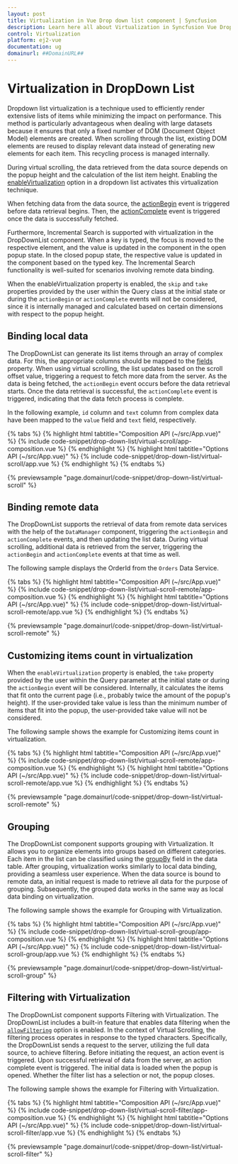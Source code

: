```yaml
---
layout: post
title: Virtualization in Vue Drop down list component | Syncfusion
description: Learn here all about Virtualization in Syncfusion Vue Drop down list component of Syncfusion Essential JS 2 and more.
control: Virtualization 
platform: ej2-vue
documentation: ug
domainurl: ##DomainURL##
---
```


# Virtualization in DropDown List

Dropdown list virtualization is a technique used to efficiently render extensive lists of items while minimizing the impact on performance. This method is particularly advantageous when dealing with large datasets because it ensures that only a fixed number of DOM (Document Object Model) elements are created. When scrolling through the list, existing DOM elements are reused to display relevant data instead of generating new elements for each item. This recycling process is managed internally.
 
During virtual scrolling, the data retrieved from the data source depends on the popup height and the calculation of the list item height. Enabling the [enableVirtualization](../api/drop-down-list/#enableVirtualization) option in a dropdown list activates this virtualization technique.
 
When fetching data from the data source, the [actionBegin](../api/drop-down-list/#actionbegin) event is triggered before data retrieval begins. Then, the [actionComplete](../api/drop-down-list/#actioncomplete) event is triggered once the data is successfully fetched.

Furthermore, Incremental Search is supported with virtualization in the DropDownList component. When a key is typed, the focus is moved to the respective element, and the value is updated in the component in the open popup state. In the closed popup state, the respective value is updated in the component based on the typed key. The Incremental Search functionality is well-suited for scenarios involving remote data binding.

When the enableVirtualization property is enabled, the `skip` and `take` properties provided by the user within the Query class at the initial state or during the `actionBegin` or `actionComplete` events will not be considered, since it is internally managed and calculated based on certain dimensions with respect to the popup height.

## Binding local data

The DropDownList can generate its list items through an array of complex data. For this, the appropriate columns should be mapped to the [fields](../api/drop-down-list/#fields) property. When using virtual scrolling, the list updates based on the scroll offset value, triggering a request to fetch more data from the server. As the data is being fetched, the `actionBegin` event occurs before the data retrieval starts. Once the data retrieval is successful, the `actionComplete` event is triggered, indicating that the data fetch process is complete.

In the following example, `id` column and `text` column from complex data have been mapped to the `value` field and `text` field, respectively.

{% tabs %}
{% highlight html tabtitle="Composition API (~/src/App.vue)" %}
{% include code-snippet/drop-down-list/virtual-scroll/app-composition.vue %}
{% endhighlight %}
{% highlight html tabtitle="Options API (~/src/App.vue)" %}
{% include code-snippet/drop-down-list/virtual-scroll/app.vue %}
{% endhighlight %}
{% endtabs %}
        
{% previewsample "page.domainurl/code-snippet/drop-down-list/virtual-scroll" %}

## Binding remote data

The DropDownList supports the retrieval of data from remote data services with the help of the `DataManager` component, triggering the `actionBegin` and `actionComplete` events, and then updating the list data. During virtual scrolling, additional data is retrieved from the server, triggering the `actionBegin` and `actionComplete` events at that time as well.

The following sample displays the OrderId from the `Orders` Data Service.

{% tabs %}
{% highlight html tabtitle="Composition API (~/src/App.vue)" %}
{% include code-snippet/drop-down-list/virtual-scroll-remote/app-composition.vue %}
{% endhighlight %}
{% highlight html tabtitle="Options API (~/src/App.vue)" %}
{% include code-snippet/drop-down-list/virtual-scroll-remote/app.vue %}
{% endhighlight %}
{% endtabs %}
        
{% previewsample "page.domainurl/code-snippet/drop-down-list/virtual-scroll-remote" %}

## Customizing items count in virtualization 

When the `enableVirtualization` property is enabled, the `take` property provided by the user within the Query parameter at the initial state or during the `actionBegin` event will be considered. Internally, it calculates the items that fit onto the current page (i.e., probably twice the amount of the popup's height). If the user-provided take value is less than the minimum number of items that fit into the popup, the user-provided take value will not be considered.

The following sample shows the example for Customizing items count in virtualization.

{% tabs %}
{% highlight html tabtitle="Composition API (~/src/App.vue)" %}
{% include code-snippet/drop-down-list/virtual-scroll-remote/app-composition.vue %}
{% endhighlight %}
{% highlight html tabtitle="Options API (~/src/App.vue)" %}
{% include code-snippet/drop-down-list/virtual-scroll-remote/app.vue %}
{% endhighlight %}
{% endtabs %}
        
{% previewsample "page.domainurl/code-snippet/drop-down-list/virtual-scroll-remote" %}

## Grouping

The DropDownList component supports grouping with Virtualization. It allows you to organize elements into groups based on different categories. Each item in the list can be classified using the [groupBy](../api/drop-down-list/#fields) field in the data table. After grouping, virtualization works similarly to local data binding, providing a seamless user experience. When the data source is bound to remote data, an initial request is made to retrieve all data for the purpose of grouping. Subsequently, the grouped data works in the same way as local data binding on virtualization. 

The following sample shows the example for Grouping with Virtualization. 

{% tabs %}
{% highlight html tabtitle="Composition API (~/src/App.vue)" %}
{% include code-snippet/drop-down-list/virtual-scroll-group/app-composition.vue %}
{% endhighlight %}
{% highlight html tabtitle="Options API (~/src/App.vue)" %}
{% include code-snippet/drop-down-list/virtual-scroll-group/app.vue %}
{% endhighlight %}
{% endtabs %}
        
{% previewsample "page.domainurl/code-snippet/drop-down-list/virtual-scroll-group" %}

## Filtering with Virtualization

The DropDownList component supports Filtering with Virtualization. The DropDownList includes a built-in feature that enables data filtering when the [`allowFiltering`](../api/drop-down-list/#allowfiltering) option is enabled. In the context of Virtual Scrolling, the filtering process operates in response to the typed characters. Specifically, the DropDownList sends a request to the server, utilizing the full data source, to achieve filtering. Before initiating the request, an action event is triggered. Upon successful retrieval of data from the server, an action complete event is triggered. The initial data is loaded when the popup is opened. Whether the filter list has a selection or not, the popup closes.

The following sample shows the example for Filtering with Virtualization.

{% tabs %}
{% highlight html tabtitle="Composition API (~/src/App.vue)" %}
{% include code-snippet/drop-down-list/virtual-scroll-filter/app-composition.vue %}
{% endhighlight %}
{% highlight html tabtitle="Options API (~/src/App.vue)" %}
{% include code-snippet/drop-down-list/virtual-scroll-filter/app.vue %}
{% endhighlight %}
{% endtabs %}
        
{% previewsample "page.domainurl/code-snippet/drop-down-list/virtual-scroll-filter" %}
